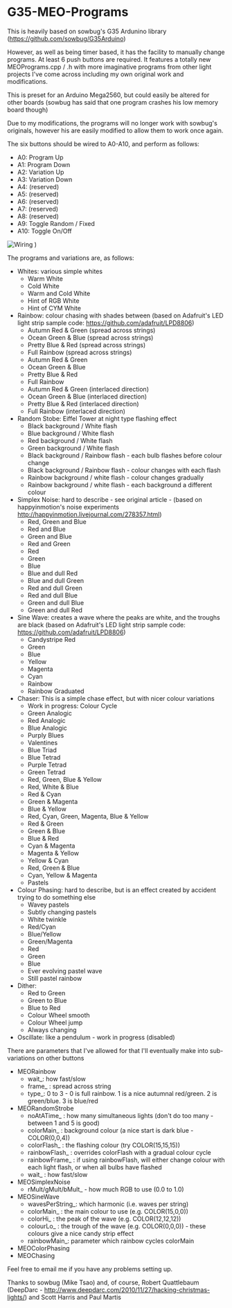 G35-MEO-Programs
================

This is heavily based on sowbug's G35 Ardunino library (https://github.com/sowbug/G35Arduino)

However, as well as being timer based, it has the facility to manually change programs. At least 6 push buttons are required. It features a totally new MEOPrograms.cpp / .h with more imaginative programs from other light projects I've come across including my own original work and modifications.

This is preset for an Arduino Mega2560, but could easily be altered for other boards (sowbug has said that one program crashes his low memory board though)

Due to my modifications, the programs will no longer work with sowbug's originals, however his are easily modified to allow them to work once again.

The six buttons should be wired to A0-A10, and perform as follows:

- A0: Program Up
- A1: Program Down
- A2: Variation Up
- A3: Variation Down
- A4: (reserved)
- A5: (reserved)
- A6: (reserved)
- A7: (reserved)
- A8: (reserved)
- A9: Toggle Random / Fixed
- A10: Toggle On/Off

![Wiring](/MarkEMarkEMark/G35-MEO-Programs/Images/MEO%20G35%20Lights.jpg?raw=true "G-35 Lights") )

The programs and variations are, as follows:

- Whites: various simple whites
    - Warm White
    - Cold White
    - Warm and Cold White
    - Hint of RGB White
    - Hint of CYM White
- Rainbow: colour chasing with shades between (based on Adafruit's LED light strip sample code: https://github.com/adafruit/LPD8806)
    - Autumn Red & Green (spread across strings)
    - Ocean Green & Blue (spread across strings)
    - Pretty Blue & Red (spread across strings)
    - Full Rainbow (spread across strings)
    - Autumn Red & Green
    - Ocean Green & Blue
    - Pretty Blue & Red
    - Full Rainbow
    - Autumn Red & Green (interlaced direction)
    - Ocean Green & Blue (interlaced direction)
    - Pretty Blue & Red (interlaced direction)
    - Full Rainbow (interlaced direction)
- Random Stobe: Eiffel Tower at night type flashing effect
    - Black background / White flash
    - Blue background / White flash
    - Red background / White flash
    - Green background / White flash
    - Black background / Rainbow flash - each bulb flashes before colour change
    - Black background / Rainbow flash - colour changes with each flash
    - Rainbow background / white flash - colour changes gradually
    - Rainbow background / white flash - each background a different colour
- Simplex Noise: hard to describe - see original article - (based on happyinmotion's noise experiments http://happyinmotion.livejournal.com/278357.html)
    - Red, Green and Blue
    - Red and Blue
    - Green and Blue
    - Red and Green
    - Red
    - Green
    - Blue
    - Blue and dull Red
    - Blue and dull Green
    - Red and dull Green
    - Red and dull Blue
    - Green and dull Blue
    - Green and dull Red
- Sine Wave: creates a wave where the peaks are white, and the troughs are black (based on Adafruit's LED light strip sample code: https://github.com/adafruit/LPD8806)
    - Candystripe Red
    - Green
    - Blue
    - Yellow
    - Magenta
    - Cyan
    - Rainbow
    - Rainbow Graduated
- Chaser: This is a simple chase effect, but with nicer colour variations
    - Work in progress: Colour Cycle
    - Green Analogic
    - Red Analogic
    - Blue Analogic
    - Purply Blues
    - Valentines
    - Blue Triad
    - Blue Tetrad
    - Purple Tetrad
    - Green Tetrad
    - Red, Green, Blue & Yellow
    - Red, White & Blue
    - Red & Cyan
    - Green & Magenta
    - Blue & Yellow
    - Red, Cyan, Green, Magenta, Blue & Yellow
    - Red & Green
    - Green & Blue
    - Blue & Red
    - Cyan & Magenta
    - Magenta & Yellow
    - Yellow & Cyan
    - Red, Green & Blue
    - Cyan, Yellow & Magenta
    - Pastels
- Colour Phasing: hard to describe, but is an effect created by accident trying to do something else
    - Wavey pastels
    - Subtly changing pastels
    - White twinkle
    - Red/Cyan
    - Blue/Yellow
    - Green/Magenta
    - Red
    - Green
    - Blue
    - Ever evolving pastel wave
    - Still pastel rainbow
- Dither:
    - Red to Green
    - Green to Blue
    - Blue to Red
    - Colour Wheel smooth
    - Colour Wheel jump
    - Always changing
- Oscillate: like a pendulum - work in progress (disabled)

There are parameters that I've allowed for that I'll eventually make into sub-variations on other buttons

- MEORainbow
    - wait_: how fast/slow
    - frame_ : spread across string
    - type_: 0 to 3 - 0 is full rainbow. 1 is a nice autumnal red/green. 2 is green/blue. 3 is blue/red 
- MEORandomStrobe
    - noAtATime_ : how many simultaneous lights (don't do too many - between 1 and 5 is good)
    - colorMain_ : background colour (a nice start is dark blue - COLOR(0,0,4))
    - colorFlash_ : the flashing colour (try COLOR(15,15,15))
    - rainbowFlash_ : overrides colorFlash with a gradual colour cycle
    - rainbowFrame_ : if using rainbowFlash, will either change colour with each light flash, or when all bulbs have flashed
    - wait_ : how fast/slow
- MEOSimplexNoise
    - rMult/gMult/bMult_ - how much RGB to use (0.0 to 1.0)
- MEOSineWave
    - wavesPerString_: which harmonic (i.e. waves per string)
    - colorMain_ : the main colour to use (e.g. COLOR(15,0,0))
    - colorHi_ : the peak of the wave (e.g. COLOR(12,12,12))
    - colourLo_ : the trough of the wave (e.g. COLOR(0,0,0)) - these colours give a nice candy strip effect
    - rainbowMain_: parameter which rainbow cycles colorMain
- MEOColorPhasing
- MEOChasing
    
Feel free to email me if you have any problems setting up.

Thanks to sowbug (Mike Tsao) and, of course, Robert Quattlebaum (DeepDarc - http://www.deepdarc.com/2010/11/27/hacking-christmas-lights/) and Scott Harris and Paul Martis
